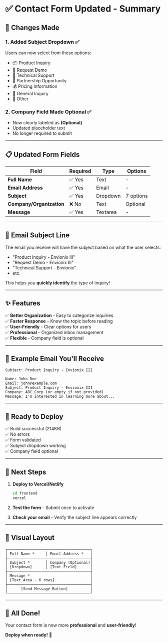 # ✅ Contact Form Updated - Summary

## 🎉 Changes Made

### 1. **Added Subject Dropdown** ✅
Users can now select from these options:
- 📦 Product Inquiry
- 🎯 Request Demo
- 🔧 Technical Support
- 🤝 Partnership Opportunity
- 💰 Pricing Information
- 📧 General Inquiry
- 📝 Other

### 2. **Company Field Made Optional** ✅
- Now clearly labeled as **(Optional)**
- Updated placeholder text
- No longer required to submit

---

## 📋 Updated Form Fields

| Field | Required | Type | Options |
|-------|----------|------|---------|
| **Full Name** | ✅ Yes | Text | - |
| **Email Address** | ✅ Yes | Email | - |
| **Subject** | ✅ Yes | Dropdown | 7 options |
| **Company/Organization** | ❌ No | Text | Optional |
| **Message** | ✅ Yes | Textarea | - |

---

## 🎯 Email Subject Line

The email you receive will have the subject based on what the user selects:
- "Product Inquiry - Envionix III"
- "Request Demo - Envionix III"
- "Technical Support - Envionix"
- etc.

This helps you **quickly identify** the type of inquiry!

---

## ✨ Features

✅ **Better Organization** - Easy to categorize inquiries  
✅ **Faster Response** - Know the topic before reading  
✅ **User-Friendly** - Clear options for users  
✅ **Professional** - Organized inbox management  
✅ **Flexible** - Company field is optional  

---

## 📧 Example Email You'll Receive

```
Subject: Product Inquiry - Envionix III

Name: John Doe
Email: john@example.com
Subject: Product Inquiry - Envionix III
Company: ABC Corp (or empty if not provided)
Message: I'm interested in learning more about...
```

---

## 🚀 Ready to Deploy

✅ Build successful (214KB)  
✅ No errors  
✅ Form validated  
✅ Subject dropdown working  
✅ Company field optional  

---

## 📝 Next Steps

1. **Deploy to Vercel/Netlify**
   ```bash
   cd frontend
   vercel
   ```

2. **Test the form** - Submit once to activate

3. **Check your email** - Verify the subject line appears correctly

---

## 🎨 Visual Layout

```
┌─────────────────────────────────────┐
│ Full Name *     │ Email Address *   │
├─────────────────────────────────────┤
│ Subject *       │ Company (Optional)│
│ [Dropdown]      │ [Text Field]      │
├─────────────────────────────────────┤
│ Message *                           │
│ [Text Area - 6 rows]                │
├─────────────────────────────────────┤
│      [Send Message Button]          │
└─────────────────────────────────────┘
```

---

## 🎉 All Done!

Your contact form is now more **professional** and **user-friendly**!

**Deploy when ready!** 🚀
